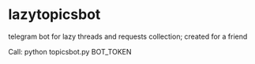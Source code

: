 # lazytopicsbot
telegram bot for lazy threads and requests collection; created for a friend

Call:
  python topicsbot.py BOT_TOKEN
